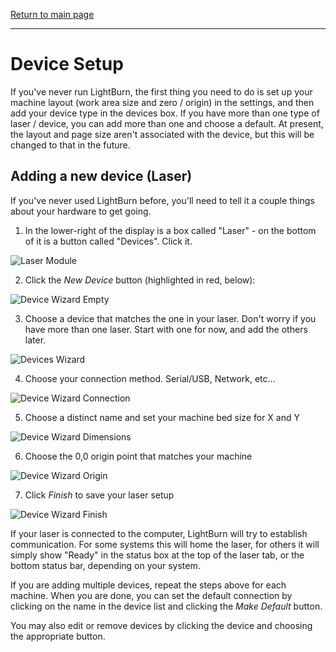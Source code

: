 [Return to main page](README.md)

----

# Device Setup

If you've never run LightBurn, the first thing you need to do is set up your machine layout (work area size and zero / origin) in the settings, and then add your device type in the devices box.  If you have more than one type of laser / device, you can add more than one and choose a default.  At present, the layout and page size aren't associated with the device, but this will be changed to that in the future.

## Adding a new device (Laser)
If you've never used LightBurn before, you'll need to tell it a couple things about your hardware to get going.

1. In the lower-right of the display is a box called "Laser" - on the bottom of it is a button called "Devices". Click it.

![Laser Module](./img/LaserToolBox.PNG)

2. Click the *New Device* button (highlighted in red, below):

![Device Wizard Empty](./img/DeviceWizardEmpty.PNG)

3. Choose a device that matches the one in your laser. Don't worry if you have more than one laser. Start with one for now, and add the others later.

![Devices Wizard](./img/DevicesWizard.PNG)

4. Choose your connection method. Serial/USB, Network, etc...

![Device Wizard Connection](./img/DeviceWizardConnection.PNG)

5. Choose a distinct name and set your machine bed size for X and Y

![Device Wizard Dimensions](./img/DeviceWizardDimensions.PNG)

6. Choose the 0,0 origin point that matches your machine

![Device Wizard Origin](./img/DeviceWizardOrigin.PNG)

7. Click *Finish* to save your laser setup

![Device Wizard Finish](./img/DeviceWizardFinish.PNG)

If your laser is connected to the computer, LightBurn will try to establish communication.  For some systems this will home the laser, for others it will simply show "Ready" in the status box at the top of the laser tab, or the bottom status bar, depending on your system.

If you are adding multiple devices, repeat the steps above for each machine. When you are done, you can set the default connection by clicking on the name in the device list and clicking the *Make Default* button. 

You may also edit or remove devices by clicking the device and choosing the appropriate button.
